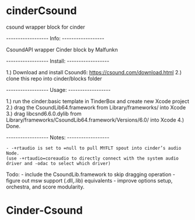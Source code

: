 # cinderCsound
csound wrapper block for cinder

------------------ Info: ------------------

CsoundAPI wrapper Cinder block by Malfunkn

------------------ Install: ------------------

1.) Download and install Csound6: 
https://csound.com/download.html
2.) clone this repo into cinder/blocks folder


------------------ Usage: ------------------

1.) run the cinder:basic template in TinderBox and create new Xcode project
2.) drag the CsoundLib64.framework from Library/frameworks/ into Xcode
3.) drag libcsnd6.6.0.dylib from Library/frameworks/CsoundLib64.framework/Versions/6.0/ into Xcode 
4.) Done.



------------------ Notes: ------------------

 	- -+rtaudio is set to =null to pull MYFLT spout into cinder’s audio Node.
	(use -+rtaudio=coreaudio to directly connect with the system audio driver and -odac to select which driver)

Todo:
	- include the CsoundLib.framework to skip dragging operation
	- figure out msw support (.dll,.lib) equivalents
	- improve options setup, orchestra, and score modularity.

# Cinder-Csound
